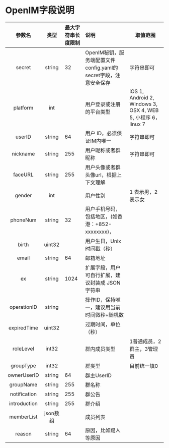 # OpenIM字段说明

|    参数名    |   类型   | 最大字符串长度限制 | 说明                                                         | 取值范围                                                     |
| :----------: | :------: | ------------------ | :----------------------------------------------------------- | ------------------------------------------------------------ |
|    secret    |  string  | 32                 | OpenIM秘钥，服务端配置文件config.yaml的secret字段，注意安全保存 | 字符串即可                                                   |
|   platform   |   int    |                    | 用户登录或注册的平台类型                                     | iOS 1, Android 2, Windows 3, OSX 4, WEB 5, 小程序 6，linux 7 |
|    userID    |  string  | 64                 | 用户 ID，必须保证IM内唯一                                    | 字符串即可                                                   |
|   nickname   |  string  | 255                | 用户昵称或者群昵称                                           | 字符串即可                                                   |
|   faceURL    |  string  | 255                | 用户头像或者群头像url，根据上下文理解                        |                                                              |
|    gender    |   int    |                    | 用户性别                                                     | 1 表示男，2 表示女                                           |
|   phoneNum   |  string  | 32                 | 用户手机号码，包括地区，(如香港：+852-xxxxxxxx)，            |                                                              |
|    birth     |  uint32  |                    | 用户生日，Unix时间戳（秒）                                   |                                                              |
|    email     |  string  | 64                 | 邮箱地址                                                     |                                                              |
|      ex      |  string  | 1024               | 扩展字段，用户可自行扩展，建议封装成 JSON 字符串             |                                                              |
| operationID  |  string  |                    | 操作ID，保持唯一，建议用当前时间微秒+随机数                  |                                                              |
| expiredTime  |  uint32  |                    | 过期时间，单位（秒）                                         |                                                              |
|  roleLevel   |  int32   |                    | 群内成员类型                                                 | 1普通成员，2群主，3管理员                                    |
|  groupType   |  int32   |                    | 群类型                                                       | 目前统一填0                                                  |
| ownerUserID  |  string  | 64                 | 群主UserID                                                   |                                                              |
|  groupName   |  string  | 255                | 群名称                                                       |                                                              |
| notification |  string  | 255                | 群公告                                                       |                                                              |
| introduction |  string  | 255                | 群介绍                                                       |                                                              |
|  memberList  | json数组 |                    | 成员列表                                                     |                                                              |
|    reason    |  string  | 64                 | 原因，比如踢人等原因                                         |                                                              |







